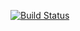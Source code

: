 [![Build Status](https://travis-ci.org/hackday-ru/team-6.svg?branch=master)](https://travis-ci.org/hackday-ru/team-6)
